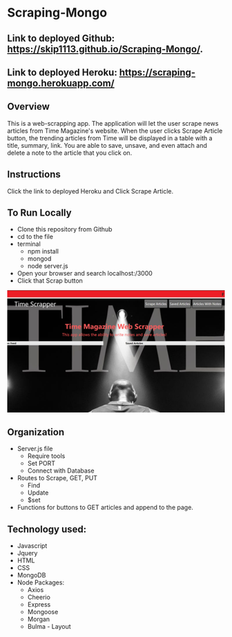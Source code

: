 # Scraping-Mongo
## Link to deployed Github: https://skip1113.github.io/Scraping-Mongo/.
## Link to deployed Heroku: https://scraping-mongo.herokuapp.com/

## Overview
This is a web-scrapping app. The application will let the user scrape news articles from Time Magazine's website. When the user clicks Scrape Article button, the trending articles from Time will be displayed in a table with a title, summary, link. You are able to save, unsave, and even attach and delete a note to the article that you click on.

## Instructions
Click the link to deployed Heroku and Click Scrape Article.

## To Run Locally
* Clone this repository from Github
* cd to the file
* terminal
    * npm install
    * mongod
    * node server.js
* Open your browser and search localhost:/3000
* Click that Scrap button

![](/public/home-img.png)

## Organization 
* Server.js file
    * Require tools
    * Set PORT
    * Connect with Database
* Routes to Scrape, GET, PUT
    * Find
    * Update  
    * $set
* Functions for buttons to GET articles and append to the page.

## Technology used:
* Javascript
* Jquery
* HTML
* CSS
* MongoDB
* Node Packages:
    * Axios
    * Cheerio
    * Express
    * Mongoose
    * Morgan
    * Bulma - Layout